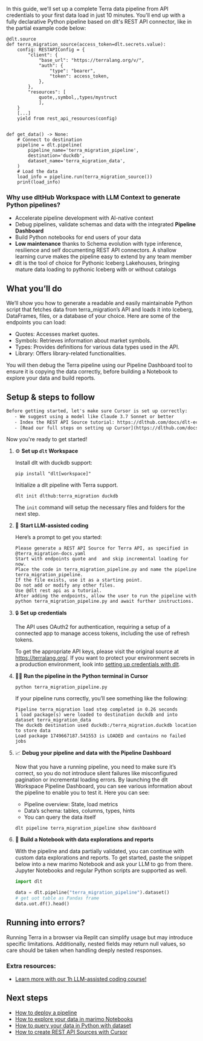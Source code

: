 In this guide, we'll set up a complete Terra data pipeline from API credentials to your first data load in just 10 minutes. You'll end up with a fully declarative Python pipeline based on dlt's REST API connector, like in the partial example code below:

```python-outcome
@dlt.source
def terra_migration_source(access_token=dlt.secrets.value):
    config: RESTAPIConfig = {
        "client": {
            "base_url": "https://terralang.org/v/",
            "auth": {
                "type": "bearer",
                "token": access_token,
            },
        },
        "resources": [
            quote,,symbol,,types/mystruct
            ],
    }
    [...]
    yield from rest_api_resources(config)


def get_data() -> None:
    # Connect to destination
    pipeline = dlt.pipeline(
        pipeline_name='terra_migration_pipeline',
        destination='duckdb',
        dataset_name='terra_migration_data', 
    )
    # Load the data
    load_info = pipeline.run(terra_migration_source())
    print(load_info) 
```

### Why use dltHub Workspace with LLM Context to generate Python pipelines?

- Accelerate pipeline development with AI-native context
- Debug pipelines, validate schemas and data with the integrated **Pipeline Dashboard**
- Build Python notebooks for end users of your data
- **Low maintenance** thanks to Schema evolution with type inference, resilience and self documenting REST API connectors. A shallow learning curve makes the pipeline easy to extend by any team member
- dlt is the tool of choice for Pythonic Iceberg Lakehouses, bringing mature data loading to pythonic Iceberg with or without catalogs

## What you’ll do

We’ll show you how to generate a readable and easily maintainable Python script that fetches data from terra_migration’s API and loads it into Iceberg, DataFrames, files, or a database of your choice. Here are some of the endpoints you can load:

- Quotes: Accesses market quotes.
- Symbols: Retrieves information about market symbols.
- Types: Provides definitions for various data types used in the API.
- Library: Offers library-related functionalities.

You will then debug the Terra pipeline using our Pipeline Dashboard tool to ensure it is copying the data correctly, before building a Notebook to explore your data and build reports.

## Setup & steps to follow

```default
Before getting started, let's make sure Cursor is set up correctly:
   - We suggest using a model like Claude 3.7 Sonnet or better
   - Index the REST API Source tutorial: https://dlthub.com/docs/dlt-ecosystem/verified-sources/rest_api/ and add it to context as **@dlt rest api**
   - [Read our full steps on setting up Cursor](https://dlthub.com/docs/dlt-ecosystem/llm-tooling/cursor-restapi#23-configuring-cursor-with-documentation)
```

Now you're ready to get started!

1. ⚙️ **Set up `dlt` Workspace**
    
    Install dlt with duckdb support:
    ```shell
    pip install "dlt[workspace]"
    ```

    Initialize a dlt pipeline with Terra support.
    ```shell
    dlt init dlthub:terra_migration duckdb
    ```

    The `init` command will setup the necessary files and folders for the next step.
    
2. 🤠 **Start LLM-assisted coding**
    
    Here’s a prompt to get you started:
    
    ```prompt
    Please generate a REST API Source for Terra API, as specified in @terra_migration-docs.yaml 
    Start with endpoints quote and  and skip incremental loading for now. 
    Place the code in terra_migration_pipeline.py and name the pipeline terra_migration_pipeline. 
    If the file exists, use it as a starting point. 
    Do not add or modify any other files. 
    Use @dlt rest api as a tutorial. 
    After adding the endpoints, allow the user to run the pipeline with python terra_migration_pipeline.py and await further instructions.
    ```

    
3. 🔒 **Set up credentials** 
    
    The API uses OAuth2 for authentication, requiring a setup of a connected app to manage access tokens, including the use of refresh tokens.
    
    To get the appropriate API keys, please visit the original source at https://terralang.org/.
    If you want to protect your environment secrets in a production environment, look into [setting up credentials with dlt](https://dlthub.com/docs/walkthroughs/add_credentials).
    
4. 🏃‍♀️ **Run the pipeline in the Python terminal in Cursor**
    
    ```shell
    python terra_migration_pipeline.py
    ```
    
    If your pipeline runs correctly, you’ll see something like the following:
    
    ```shell
    Pipeline terra_migration load step completed in 0.26 seconds
    1 load package(s) were loaded to destination duckdb and into dataset terra_migration_data
    The duckdb destination used duckdb:/terra_migration.duckdb location to store data
    Load package 1749667187.541553 is LOADED and contains no failed jobs
    ```
    
5. 📈 **Debug your pipeline and data with the Pipeline Dashboard**

    Now that you have a running pipeline, you need to make sure it’s correct, so you do not introduce silent failures like misconfigured pagination or incremental loading errors. By launching the dlt Workspace Pipeline Dashboard, you can see various information about the pipeline to enable you to test it. Here you can see:
    - Pipeline overview: State, load metrics
    - Data’s schema: tables, columns, types, hints
    - You can query the data itself
    
    ```shell
    dlt pipeline terra_migration_pipeline show dashboard
    ```
    
6. 🐍 **Build a Notebook with data explorations and reports**

    With the pipeline and data partially validated, you can continue with custom data explorations and reports. To get started, paste the snippet below into a new marimo Notebook and ask your LLM to go from there. Jupyter Notebooks and regular Python scripts are supported as well.

    
    ```python
    import dlt

   data = dlt.pipeline("terra_migration_pipeline").dataset()
   # get uot table as Pandas frame
   data.uot.df().head()
    ```

## Running into errors?

Running Terra in a browser via Replit can simplify usage but may introduce specific limitations. Additionally, nested fields may return null values, so care should be taken when handling deeply nested responses.

### Extra resources:

- [Learn more with our 1h LLM-assisted coding course!](https://www.youtube.com/watch?v=GGid70rnJuM)

## Next steps

- [How to deploy a pipeline](https://dlthub.com/docs/walkthroughs/deploy-a-pipeline)
- [How to explore your data in marimo Notebooks](https://dlthub.com/docs/general-usage/dataset-access/marimo)
- [How to query your data in Python with dataset](https://dlthub.com/docs/general-usage/dataset-access/dataset)
- [How to create REST API Sources with Cursor](https://dlthub.com/docs/dlt-ecosystem/llm-tooling/cursor-restapi)
